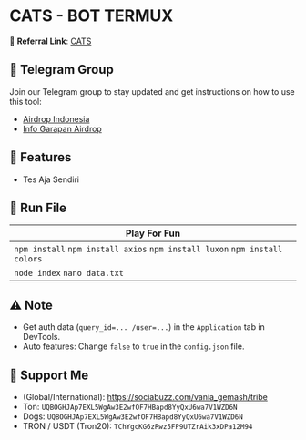 # CATS - BOT TERMUX

🔗 **Referral Link**: [CATS](https://http://t.me/catsgang_bot/join?startapp=PcUy4rOVfl7KLPBa8zDJf)

## 📢 Telegram Group

Join our Telegram group to stay updated and get instructions on how to use this tool:

- [Airdrop Indonesia](https://t.me/airdrop_indonesia_update)
- [Info Garapan Airdrop](https://t.me/garapanairdrop_indonesia)

## 🌟 Features

- Tes Aja Sendiri

## 🚀 Run File



|							 Play For Fun                 			 											|
| --------------------------------------------------------------------- |
| `npm install` `npm install axios` `npm install luxon` `npm install colors` |
| `node index` `nano data.txt` |

## ⚠️ Note

- Get auth data (`query_id=... /user=...`) in the `Application` tab in DevTools.
- Auto features: Change `false` to `true` in the `config.json` file.

## 💱 Support Me

- (Global/International): https://sociabuzz.com/vania_gemash/tribe
- Ton: ```UQBOGHJAp7EXL5WgAw3E2wfOF7HBapd8YyQxU6wa7V1WZD6N```
- Dogs: ```UQBOGHJAp7EXL5WgAw3E2wfOF7HBapd8YyQxU6wa7V1WZD6N```
- TRON / USDT (Tron20): ```TChYgcKG6zRwz5FP9UTZrAik3xDPa12M94```
